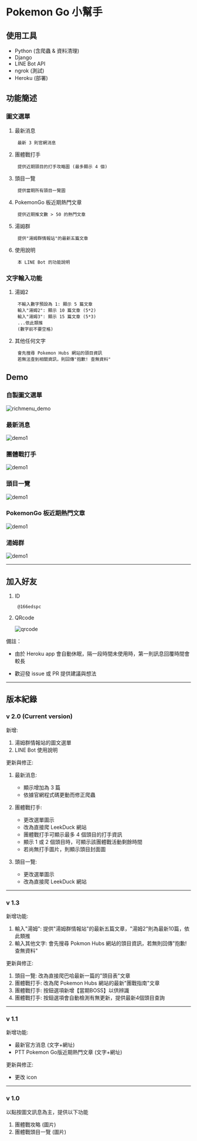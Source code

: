 # Pokemon Go 小幫手

## 使用工具

* Python (含爬蟲 & 資料清理)
* Django
* LINE Bot API
* ngrok (測試)
* Heroku (部署)

## 功能簡述

### 圖文選單

1. 最新消息

        最新 3 則官網消息
2. 團體戰打手

        提供近期頭目的打手攻略圖 (最多顯示 4 個)
3. 頭目一覽

        提供當期所有頭目一覽圖
4. PokemonGo 板近期熱門文章

        提供近期推文數 > 50 的熱門文章
5. 湯姆群

        提供"湯姆群情報站"的最新五篇文章
6. 使用說明

        本 LINE Bot 的功能說明

### 文字輸入功能

1. 湯姆2

        不輸入數字預設為 1: 顯示 5 篇文章
        輸入"湯姆2": 顯示 10 篇文章 (5*2)
        輸入"湯姆3": 顯示 15 篇文章 (5*3)
        ...依此類推
        (數字前不要空格)

2. 其他任何文字

        會先搜尋 Pokemon Hubs 網站的頭目資訊
        若無法查到相關資訊，則回傳"抱歉! 查無資料"

## Demo

### 自製圖文選單

![richmenu_demo](demo_images/richmenu.jpg)

### 最新消息

![demo1](demo_images/news.jpg)

### 團體戰打手

![demo1](demo_images/counter.jpg)

### 頭目一覽

![demo1](demo_images/all_boss.jpg)

### PokemonGo 板近期熱門文章

![demo1](demo_images/ptt.jpg)

### 湯姆群

![demo1](demo_images/tom.jpg)

---

## 加入好友

1. ID

        @166edspc
2. QRcode

    ![qrcode](demo_images/166edspc.png)

備註：

* 由於 Heroku app 會自動休眠，隔一段時間未使用時，第一則訊息回覆時間會較長

* 歡迎發 issue 或 PR 提供建議與想法

---

## 版本紀錄

### v 2.0 (Current version)

新增:

1. 湯姆群情報站的圖文選單
2. LINE Bot 使用說明

更新與修正:

1. 最新消息:
    * 顯示增加為 3 篇
    * 依據官網程式碼更動而修正爬蟲

2. 團體戰打手:
    * 更改選單圖示
    * 改為直接爬 LeekDuck 網站
    * 團體戰打手可顯示最多 4 個頭目的打手資訊
    * 顯示 1 或 2 個頭目時，可顯示該團體戰活動剩餘時間
    * 若尚無打手圖片，則顯示頭目封面圖

3. 頭目一覽:
    * 更改選單圖示
    * 改為直接爬 LeekDuck 網站

---

### v 1.3

新增功能:

1. 輸入"湯姆": 提供"湯姆群情報站"的最新五篇文章，"湯姆2"則為最新10篇，依此類推
2. 輸入其他文字: 會先搜尋 Pokmon Hubs 網站的頭目資訊，若無則回傳"抱歉! 查無資料"

更新與修正:

1. 頭目一覽: 改為直接爬巴哈最新一篇的"頭目表"文章
2. 團體戰打手: 改為爬 Pokemon Hubs 網站的最新"團戰指南"文章
3. 團體戰打手: 按鈕選項新增【當期BOSS】以供辨識
4. 團體戰打手: 按鈕選項會自動檢測有無更新，提供最新4個頭目查詢

---

### v 1.1

新增功能:

* 最新官方消息 (文字+網址)
* PTT Pokemon Go版近期熱門文章 (文字+網址)

更新與修正:

* 更改 icon

---

### v 1.0

以點按圖文訊息為主，提供以下功能

1. 團體戰攻略 (圖片)
2. 團體戰頭目一覽 (圖片)

